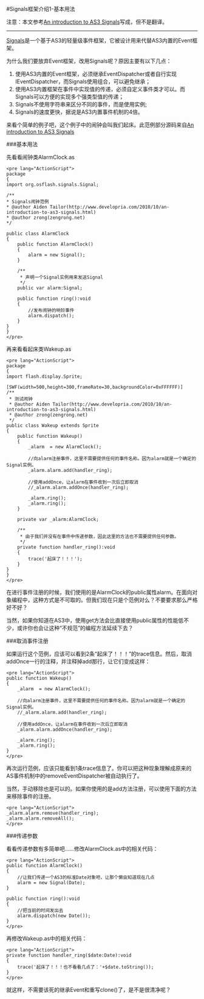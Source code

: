 #Signals框架介绍1-基本用法

注意：本文参考[An introduction to AS3 Signals](http://www.developria.com/2010/10/an-introduction-to-as3-signals.html)写成，但不是翻译。

<hr /> 

[Signals](https://github.com/robertpenner/as3-signals)是一个基于AS3的轻量级事件框架，它被设计用来代替AS3内置的Event框架。

为什么我们要放弃Event框架，改用Signals呢？原因主要有以下几点：

1. 使用AS3内置的Event框架，必须继承EventDispatcher或者自行实现IEventDispatcher，而Signals使用组合，可以避免继承；
2. 使用AS3内置框架在事件中实现值的传递，必须自定义事件类才可以。而Signals可以方便的实现多个强类型值的传递；
3. Signals不使用字符串来区分不同的事件，而是使用实例;
4. Signals的速度更快，据说是AS3内置事件机制的4倍。

来看个简单的例子吧，这个例子中的闹钟会叫我们起床。此范例部分源码来自[An introduction to AS3 Signals](http://www.developria.com/2010/10/an-introduction-to-as3-signals.html)

###基本用法

先看看闹钟类AlarmClock.as

	<pre lang="ActionScript">
	package
	{
	import org.osflash.signals.Signal;

	/**
	* Signals闹钟范例
	* @author Aiden Tailor(http://www.developria.com/2010/10/an-introduction-to-as3-signals.html)
	* @author zrong(zengrong.net)
	*/

	public class AlarmClock
	{
		public function AlarmClock()
		{
			alarm = new Signal();
		}

		/**
		 * 声明一个Signal实例用来发送Signal
		 */
		public var alarm:Signal;

		public function ring():void
		{
			//发布闹钟的响铃事件
			alarm.dispatch();
		}
	}
	}
	</pre>

再来看看起床类Wakeup.as

	<pre lang="ActionScript">
	package
	{
	import flash.display.Sprite;

	[SWF(width=500,height=300,frameRate=30,backgroundColor=0xFFFFFF)]
	/**
	 * 测试闹钟
	 * @author Aiden Tailor(http://www.developria.com/2010/10/an-introduction-to-as3-signals.html)
	 * @author zrong(zengrong.net)
	 */
	public class Wakeup extends Sprite
	{
		public function Wakeup()
		{
			_alarm  = new AlarmClock();

			//向alarm注册事件，这里不需要提供任何的事件名称。因为alarm就是一个确定的Signal实例。
			_alarm.alarm.add(handler_ring);

			//使用addOnce，让alarm在事件收到一次后立即取消
			//_alarm.alarm.addOnce(handler_ring);

			_alarm.ring();
			_alarm.ring();
		}

		private var _alarm:AlarmClock;

		/**
		 * 由于我们并没有在事件中传递参数，因此这里的方法也不需要提供任何参数。
		 */
		private function handler_ring():void
		{
			trace('起床了！！！');
		}
	}
	}
	</pre>

在进行事件注册的时候，我们使用的是AlarmClock的public属性alarm。在面向对象编程中，这种方式是不可取的。但我们现在只是个范例对么？不要要求那么严格好不好？

当然，如果你知道在AS3中，使用get方法会比直接使用public属性的性能低不少，或许你也会让这种“不规范”的编程方法延续下去？

###取消事件注册

如果运行这个范例，应该可以看到2条“起床了！！！”的trace信息。然后，取消addOnce一行的注释，并注释掉add那行，让它们变成这样：

	<pre lang="ActionScript">
	public function Wakeup()
	{
		_alarm  = new AlarmClock();

		//向alarm注册事件，这里不需要提供任何的事件名称。因为alarm就是一个确定的Signal实例。
		//_alarm.alarm.add(handler_ring);

		//使用addOnce，让alarm在事件收到一次后立即取消
		_alarm.alarm.addOnce(handler_ring);

		_alarm.ring();
		_alarm.ring();
	}
	</pre>

再次运行范例，应该只能看到1条trace信息了。你可以把这种现象理解成原来的AS事件机制中的removeEventDispatcher被自动执行了。

当然，手动移除也是可以的。如果你使用的是add方法注册，可以使用下面的方法来移除事件的注册。

	<pre lang="ActionScript">
	_alarm.alarm.remove(handler_ring);
	_alarm.alarm.removeAll();
	</pre>

###传递参数

看看传递参数有多简单吧……修改AlarmClock.as中的相关代码：

	<pre lang="ActionScript">
	public function AlarmClock()
	{
		//让我们传递一个AS3的标准Date对象吧，让那个懒虫知道现在几点
		alarm = new Signal(Date);
	}

	public function ring():void
	{
		//把当前的时间发出去
		alarm.dispatch(new Date());
	}
	</pre>

再修改Wakeup.as中的相关代码：

	<pre lang="ActionScript">
	private function handler_ring($date:Date):void
	{
		trace('起床了！！！也不看看几点了：'+$date.toString());
	}
	</pre>

就这样，不需要该死的继承Event和重写clone()了，是不是很清净呢？
